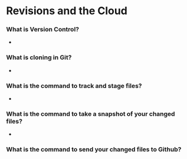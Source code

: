 # Revisions and the Cloud

### What is Version Control?

*

### What is cloning in Git?

* 

### What is the command to track and stage files?

*

### What is the command to take a snapshot of your changed files?

*

### What is the command to send your changed files to Github?

